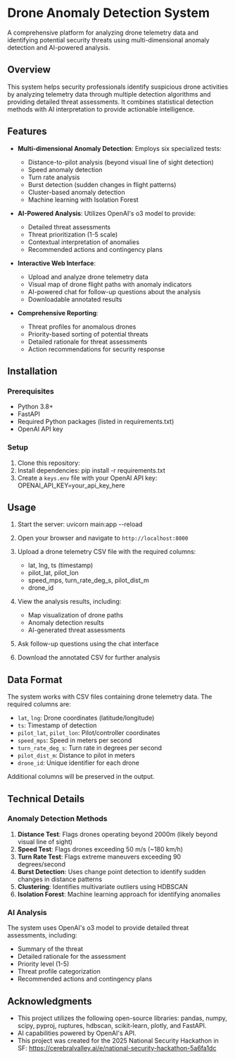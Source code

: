 # Drone Anomaly Detection System

A comprehensive platform for analyzing drone telemetry data and identifying potential security threats using multi-dimensional anomaly detection and AI-powered analysis.

## Overview

This system helps security professionals identify suspicious drone activities by analyzing telemetry data through multiple detection algorithms and providing detailed threat assessments. It combines statistical detection methods with AI interpretation to provide actionable intelligence.

## Features

- **Multi-dimensional Anomaly Detection**: Employs six specialized tests:
  - Distance-to-pilot analysis (beyond visual line of sight detection)
  - Speed anomaly detection
  - Turn rate analysis
  - Burst detection (sudden changes in flight patterns)
  - Cluster-based anomaly detection
  - Machine learning with Isolation Forest

- **AI-Powered Analysis**: Utilizes OpenAI's o3 model to provide:
  - Detailed threat assessments
  - Threat prioritization (1-5 scale)
  - Contextual interpretation of anomalies
  - Recommended actions and contingency plans

- **Interactive Web Interface**:
  - Upload and analyze drone telemetry data
  - Visual map of drone flight paths with anomaly indicators
  - AI-powered chat for follow-up questions about the analysis
  - Downloadable annotated results

- **Comprehensive Reporting**:
  - Threat profiles for anomalous drones
  - Priority-based sorting of potential threats
  - Detailed rationale for threat assessments
  - Action recommendations for security response

## Installation

### Prerequisites

- Python 3.8+
- FastAPI
- Required Python packages (listed in requirements.txt)
- OpenAI API key

### Setup

1. Clone this repository:
2. Install dependencies: pip install -r requirements.txt
3. Create a `keys.env` file with your OpenAI API key: OPENAI_API_KEY=your_api_key_here

## Usage

1. Start the server: uvicorn main:app --reload
2. Open your browser and navigate to `http://localhost:8000`

3. Upload a drone telemetry CSV file with the required columns:
   - lat, lng, ts (timestamp)
   - pilot_lat, pilot_lon
   - speed_mps, turn_rate_deg_s, pilot_dist_m
   - drone_id

4. View the analysis results, including:
   - Map visualization of drone paths
   - Anomaly detection results
   - AI-generated threat assessments

5. Ask follow-up questions using the chat interface

6. Download the annotated CSV for further analysis

## Data Format

The system works with CSV files containing drone telemetry data. The required columns are:

- `lat`, `lng`: Drone coordinates (latitude/longitude)
- `ts`: Timestamp of detection
- `pilot_lat`, `pilot_lon`: Pilot/controller coordinates
- `speed_mps`: Speed in meters per second
- `turn_rate_deg_s`: Turn rate in degrees per second
- `pilot_dist_m`: Distance to pilot in meters
- `drone_id`: Unique identifier for each drone

Additional columns will be preserved in the output.

## Technical Details

### Anomaly Detection Methods

1. **Distance Test**: Flags drones operating beyond 2000m (likely beyond visual line of sight)
2. **Speed Test**: Flags drones exceeding 50 m/s (~180 km/h)
3. **Turn Rate Test**: Flags extreme maneuvers exceeding 90 degrees/second
4. **Burst Detection**: Uses change point detection to identify sudden changes in distance patterns
5. **Clustering**: Identifies multivariate outliers using HDBSCAN
6. **Isolation Forest**: Machine learning approach for identifying anomalies

### AI Analysis

The system uses OpenAI's o3 model to provide detailed threat assessments, including:

- Summary of the threat
- Detailed rationale for the assessment
- Priority level (1-5)
- Threat profile categorization
- Recommended actions and contingency plans

## Acknowledgments

- This project utilizes the following open-source libraries: pandas, numpy, scipy, pyproj, ruptures, hdbscan, scikit-learn, plotly, and FastAPI.
- AI capabilities powered by OpenAI's API.
- This project was created for the 2025 National Security Hackathon in SF: https://cerebralvalley.ai/e/national-security-hackathon-5a6fa1dc


